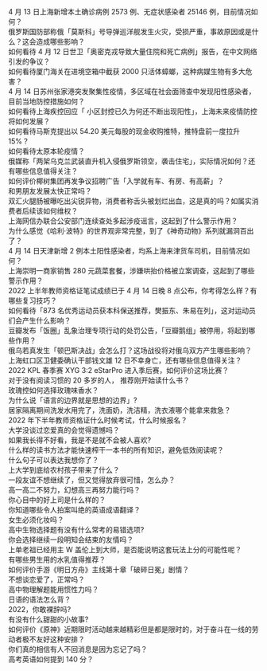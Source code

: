 4 月 13 日上海新增本土确诊病例 2573 例、无症状感染者 25146 例，目前情况如何？  
俄罗斯国防部称俄「莫斯科」号导弹巡洋舰发生火灾，受损严重，事故原因或是什么？这会造成哪些影响？  
如何看待 4 月 12 日世卫「奥密克戎导致大量住院和死亡病例」报告，在中文网络引发的争议？  
如何看待厦门海关在进境空箱中截获 2000 只活体蟑螂，这种病媒生物有多大危害？  
4 月 14 日苏州张家港突发聚集性疫情，多区域在社会面筛查中发现阳性感染者，目前当地防控措施如何？  
如何看待上海疾控回应「 小区封控已久为何还不断出现阳性」，上海未来疫情防控将如何发展？  
如何看待马斯克提出以 54.20 美元每股的现金收购推特，推特盘前一度拉升 15%？  
如何看待太原本轮疫情？  
俄媒称「两架乌克兰武装直升机入侵俄罗斯领空，袭击住宅」，实际情况如何？还有哪些信息值得关注？  
如何评价椰树集团再发争议招聘广告「入学就有车、有房、有高薪」？  
和男朋友发展太快正常吗？  
双汇火腿肠被曝吃出尖锐异物，消费者称舌头被划烂出血，这是真的吗？如属实消费者后续该如何维权？  
上海网信办联合公安部门连续查处多起涉疫谣言，这起到了什么警示作用？  
为什么感觉《哈利·波特》的世界观非常完整，到了《神奇动物》系列就漏洞百出了？  
4 月 14 日天津新增 2 例本土阳性感染者，均系上海来津货车司机，目前情况如何？  
上海崇明一商家销售 280 元蔬菜套餐，涉嫌哄抬价格被立案调查，这起到了哪些警示作用？  
2022 上半年教师资格证笔试成绩已于 4 月 14 日晚 8 点公布，你考得怎么样？有哪些复习技巧？  
如何看待「873 名优秀运动员获本科保送推荐，樊振东、朱易在列」，这对运动员们会产生什么影响？  
豆瓣发布「饭圈」乱象治理专项行动的处罚公告，「豆瓣鹅组」被停用，将起到哪些作用？  
俄乌若真发生「顿巴斯决战」会怎么打？这场战役将对俄乌双方产生哪些影响？  
上海虹口区卫健委确认干部钱文雄 12 日不幸身亡，还有哪些信息值得关注？  
2022 KPL 春季赛 XYG 3:2 eStarPro 进入季后赛，如何评价这场比赛？  
对于没有阅读习惯的 20 多岁的人， 推荐刚开始读什么书？  
玫瑰控如何选择玫瑰味香水？  
为什么说「语言的边界就是思想的边界」?  
居家隔离期间洗发水用完了，洗面奶，洗洁精，洗衣液哪个能拿来救急？  
2022 年下半年教师资格证什么时候考试，什么时候报名？  
大学没谈过恋爱真的会觉得遗憾吗？  
如果我长得不好看，我是不是就不会被人喜欢?  
什么样的读书方法才能快速榨干一本书的所有知识，避免低效阅读呢？  
什么句子可以表达我想你了？  
上大学到底给农村孩子带来了什么？  
一段友谊不想继续了，但又觉得放弃很可惜，怎么办？  
高一高二不努力，幻想高三再努力能行吗？  
你心目中的好上司是什么样的？  
你知道哪些令人拍案叫绝的英语成语翻译？  
女生必须化妆吗？  
高中生物选择题有没有什么常考的易错选项?  
你会选择继续一段明知会结束的友情吗？  
上单老祖已经用主 W 盖伦上到大师，是否能说明这套玩法上分的可能性呢？  
有哪些男生用的水乳值得推荐？  
如何评价手游《明日方舟》主线第十章「破碎日冕」剧情？  
不想谈恋爱了，正常吗？  
高中物理解题能用惯性力吗？  
日语的语法怎么背？  
2022，你敢裸辞吗?  
有没有什么甜甜的小故事?  
如何评价《原神》近期限时活动越来越精彩但是都是限时的，对于奋斗在一线的劳动者极不友好这种安排？  
你们真的相信有人不回消息是因为忘记了吗？  
高考英语如何提到 140 分？  
